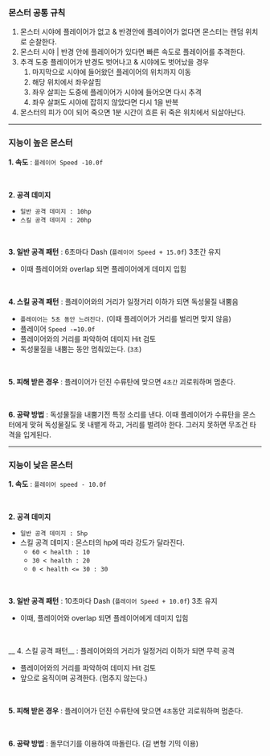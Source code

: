 ### 몬스터 공통 규칙
1. 몬스터 시야에 플레이어가 없고 & 반경안에 플레이어가 없다면 몬스터는 랜덤 위치로 순찰한다.
2. 몬스터 시야 | 반경 안에 플레이어가 있다면 빠른 속도로 플레이어를 추격한다.
3. 추격 도중 플레이어가 반경도 벗어나고 & 시야에도 벗어났을 경우
	1. 마지막으로 시야에 들어왔던 플레이어의 위치까지 이동
	2. 해당 위치에서 좌우살핌
	3. 좌우 살피는 도중에 플레이어가 시야에 들어오면 다시 추격
	4. 좌우 살펴도 시야에 잡히지 않았다면 다시 1을 반복
4. 몬스터의 피가 0이 되어 죽으면 1분 시간이 흐른 뒤 죽은 위치에서 되살아난다.

---

### 지능이 높은 몬스터
__1. 속도__
: `플레이어 Speed -10.0f`

<br>

__2. 공격 데미지__
- `일반 공격 데미지 : 10hp`
- `스킬 공격 데미지 : 20hp`

<br>

__3. 일반 공격 패턴__
: 6초마다 Dash (`플레이어 Speed + 15.0f`) 3초간 유지
 - 이때 플레이어와 overlap 되면 플레이어에게 데미지 입힘

<br>

__4. 스킬 공격 패턴__
: 플레이어와의 거리가 일정거리 이하가 되면 독성물질 내뿜음
- `플레이어는 5초 동안 느려진다.` (이때 플레이어가 거리를 벌리면 맞지 않음)
- 플레이어 `Speed -=10.0f`
- 플레이어와의 거리를 파악하여 데미지 Hit 검토
-  독성물질을 내뿜는 동안 멈춰있는다. (`3초`)

<br>

__5. 피해 받은 경우__
: 플레이어가 던진 수류탄에 맞으면 `4초간` 괴로워하며 멈춘다.

<br>

__6. 공략 방법__
: 독성물질을 내뿜기전 특정 소리를 낸다. 이때 플레이어가 수류탄을 몬스터에게 맞혀 독성물질도 못 내뱉게 하고, 거리를 벌려야 한다. 그러지 못하면 무조건 타격을 입게된다. 

--- 
### 지능이 낮은 몬스터
__1. 속도__
: `플레이어 speed - 10.0f`

<br>

__2. 공격 데미지__
- `일반 공격 데미지 : 5hp`
- 스킬 공격 데미지 : 몬스터의 hp에 따라 강도가 달라진다.
	- `60 < health : 10`
	- `30 < health : 20`
	- `0 < health <= 30 : 30`

<br>

__3. 일반 공격 패턴__
: 10초마다 Dash (`플레이어 Speed + 10.0f`) 3초 유지
- 이때, 플레이어와 overlap 되면 플레이어에게 데미지 입힘

<br>

__ 4. 스킬 공격 패턴__
: 플레이어와의 거리가 일정거리 이하가 되면 무력 공격
 - 플레이어와의 거리를 파악하여 데미지 Hit 검토
 - 앞으로 움직이며 공격한다. (멈추지 않는다.)

<br>

__5. 피해 받은 경우__
: 플레이어가 던진 수류탄에 맞으면 `4초`동안 괴로워하며 멈춘다.

<br>

__6. 공략 방법__
: 돌무더기를 이용하여 따돌린다. (길 변형 기믹 이용)
